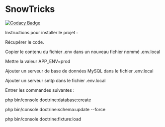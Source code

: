 # SnowTricks

[![Codacy Badge](https://api.codacy.com/project/badge/Grade/1ae088e4e1f341aa9ea3b95bcde53e8f)](https://app.codacy.com/gh/briandidierjean/projet6-da-php-symfony-oc?utm_source=github.com&utm_medium=referral&utm_content=briandidierjean/projet6-da-php-symfony-oc&utm_campaign=Badge_Grade_Settings)

Instructions pour installer le projet :

Récupérer le code.

Copier le contenu du fichier .env dans un nouveau fichier nommé .env.local

Mettre la valeur APP_ENV=prod

Ajouter un serveur de base de données MySQL dans le fichier .env.local

Ajouter un serveur smtp dans le fichier .env.local

Entrer les commandes suivantes :

php bin/console doctrine:database:create

php bin/console doctrine:schema:update --force

php bin/console doctrine:fixture:load
